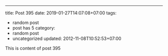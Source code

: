 ---
title: Post 395
date: 2019-01-27T14:07:08+07:00
tags:
  - random post
  - post has 5
category:
  - random post
  - uncategorized
updated: 2012-11-08T10:52:53+07:00

This is content of post 395